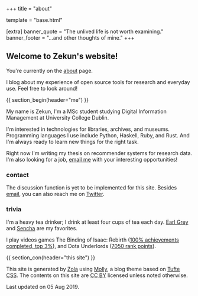 +++
title = "about"

template = "base.html"

[extra]
banner_quote = "The unlived life is not worth examining."
banner_footer = "...and other thoughts of mine."
+++

## Welcome to Zekun's website!

You're currently on the [about](@/about/index.md) page.

I blog about my experience of open source tools for research and everyday use.
Feel free to look around!

{{ section_begin(header="me") }}

My name is Zekun, I'm a MSc student studying Digital Information Management at University College Dublin.

I'm interested in technologies for libraries, archives, and museums.
Programming languages I use include Python, Haskell, Ruby, and Rust.
And I'm always ready to learn new things for the right task.

Right now I'm writing my thesis on recommender systems for research data.
I'm also looking for a job, [email me](mailto:zekun.hu@ucdconnect.ie) with your interesting opportunities!

### contact
The discussion function is yet to be implemented for this site.
Besides [email](mailto:zekun.hu@ucdconnect.ie),
you can also reach me on [Twitter](https://twitter.com/intent/tweet?screen_name=Timokratia&ref_src=twsrc%5Etfw).

### trivia

I'm a heavy tea drinker; I drink at least four cups of tea each day.
[Earl Grey](https://en.wikipedia.org/wiki/Earl_Grey_tea) and [Sencha](https://en.wikipedia.org/wiki/Sencha) are my favorites.

I play videos games The Binding of Isaac: Rebirth
([100% achievements completed, top 3%](https://steamcommunity.com/stats/250900/achievements/)),
and Dota Underlords ([7050 rank points](https://steamcommunity.com/games/underlords/announcements/detail/2707145128901426684/)).

{{ section_con(header="this site") }}

This site is generated by [Zola](https://www.getzola.org/) using [Molly](@/blog/2019-08-05-molly-theme-basics.md),
a blog theme based on [Tufte CSS](https://edwardtufte.github.io/tufte-css/).
The contents on this site are [CC BY](https://creativecommons.org/licenses/by/2.0/) licensed unless noted otherwise.

Last updated on 05 Aug 2019.
